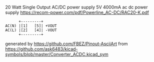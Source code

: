 20 Watt Single Output AC/DC power supply 5V 4000mA
ac dc power supply
https://recom-power.com/pdf/Powerline_AC-DC/RAC20-K.pdf


	      +---------+
	AC(N) |[1]   [5]| +VOUT
	AC(L) |[2]   [4]| -VOUT
	      +---------+


generated by https://github.com/FBEZ/Pinout-AsciiArt from https://github.com/ask6483/kicad-symbols/blob/master/Converter_ACDC.kicad_sym